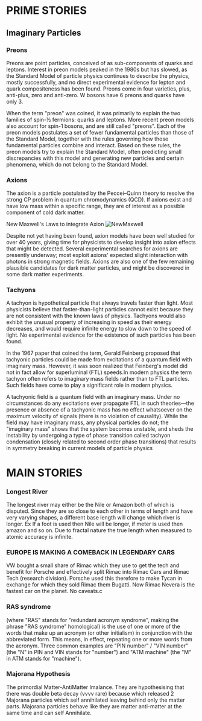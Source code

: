 # PRIME STORIES
## Imaginary Particles
### Preons
Preons are point particles, conceived of as sub-components of quarks and leptons. Interest in preon models peaked in the 1980s but has slowed, as the Standard Model of particle physics continues to describe the physics, mostly successfully, and no direct experimental evidence for lepton and quark compositeness has been found. Preons come in four varieties, plus, anti-plus, zero and anti-zero. W bosons have 6 preons and quarks have only 3.

When the term "preon" was coined, it was primarily to explain the two families of spin-½ fermions: quarks and leptons. More recent preon models also account for spin-1 bosons, and are still called "preons". Each of the preon models postulates a set of fewer fundamental particles than those of the Standard Model, together with the rules governing how those fundamental particles combine and interact. Based on these rules, the preon models try to explain the Standard Model, often predicting small discrepancies with this model and generating new particles and certain phenomena, which do not belong to the Standard Model.

### Axions
The axion is a particle postulated by the Peccei–Quinn theory to resolve the strong CP problem in quantum chromodynamics (QCD). If axions exist and have low mass within a specific range, they are of interest as a possible component of cold dark matter.

New Maxwell's Laws to integrate Axion
![NewMaxwell](https://i.imgur.com/bfYDdZ9.png)

Despite not yet having been found, axion models have been well studied for over 40 years, giving time for physicists to develop insight into axion effects that might be detected. Several experimental searches for axions are presently underway; most exploit axions' expected slight interaction with photons in strong magnetic fields. Axions are also one of the few remaining plausible candidates for dark matter particles, and might be discovered in some dark matter experiments.

### Tachyons
A tachyon is hypothetical particle that always travels faster than light. Most physicists believe that faster-than-light particles cannot exist because they are not consistent with the known laws of physics. Tachyons would also exhibit the unusual property of increasing in speed as their energy decreases, and would require infinite energy to slow down to the speed of light. No experimental evidence for the existence of such particles has been found.

In the 1967 paper that coined the term, Gerald Feinberg proposed that tachyonic particles could be made from excitations of a quantum field with imaginary mass. However, it was soon realized that Feinberg's model did not in fact allow for superluminal (FTL) speeds.In modern physics the term tachyon often refers to imaginary mass fields rather than to FTL particles. Such fields have come to play a significant role in modern physics.

A tachyonic field is a quantum field with an imaginary mass. Under no circumstances do any excitations ever propagate FTL in such theories—the presence or absence of a tachyonic mass has no effect whatsoever on the maximum velocity of signals (there is no violation of causality). While the field may have imaginary mass, any physical particles do not; the "imaginary mass" shows that the system becomes unstable, and sheds the instability by undergoing a type of phase transition called tachyon condensation (closely related to second order phase transitions) that results in symmetry breaking in current models of particle physics


# MAIN STORIES
### Longest River
The longest river may either be the Nile or Amazon both of which is disputed. Since they are so close to each other in terms of length and have very varying shapes, a different base length will change which river is longer. Ex If a foot is used then Nile will be longer, if meter is used then amazon and so on. Due to fractal nature the true length when measured to atomic accuracy is infinite.

### EUROPE IS MAKING A COMEBACK IN LEGENDARY CARS
VW bought a small share of Rimac which they use to get the tech and benefit for Porsche and effectively split Rimac into Rimac Cars and Rimac Tech (research division). Porsche used this therefore to make Tycan in exchange for which they sold Rimac them Bugatti. Now Rimac Nevera is the fastest car on the planet. No caveats.c

### RAS syndrome
(where "RAS" stands for "redundant acronym syndrome", making the phrase "RAS syndrome" homological) is the use of one or more of the words that make up an acronym (or other initialism) in conjunction with the abbreviated form. This means, in effect, repeating one or more words from the acronym. Three common examples are "PIN number" / "VIN number" (the "N" in PIN and VIN stands for "number") and "ATM machine" (the "M" in ATM stands for "machine").

### Majorana Hypothesis
The primordial Matter-AntiMatter Imalance. They are hypothesising that there was double beta decay (vvvv rare) because which released 2 Majorana particles which self annihilated leaving behind only the matter parts. Majorana particles behave like they are matter anti-matter at the same time and can self Annihilate.